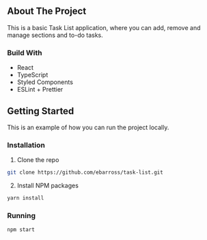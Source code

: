 ## About The Project

This is a basic Task List application, where you can add, remove and manage sections and to-do tasks.

### Build With

- React
- TypeScript
- Styled Components
- ESLint + Prettier

## Getting Started

This is an example of how you can run the project locally.

### Installation

1.  Clone the repo

```sh
git clone https://github.com/ebarross/task-list.git
```

2.  Install NPM packages

```sh
yarn install
```

### Running

```sh
npm start
```
